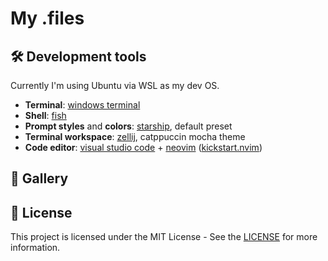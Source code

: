 # My .files

## 🛠 Development tools

Currently I'm using Ubuntu via WSL as my dev OS.

- **Terminal**: [windows terminal](https://github.com/microsoft/terminal)
- **Shell**: [fish](https://fishshell.com/)
- **Prompt styles** and **colors**: [starship](https://starship.rs/), default preset
- **Terminal workspace**: [zellij](https://zellij.dev/), catppuccin mocha theme
- **Code editor**: [visual studio code](https://code.visualstudio.com/) + [neovim](https://neovim.io/) ([kickstart.nvim](https://github.com/nvim-lua/kickstart.nvim))

## 🦄 Gallery

## 📝 License

This project is licensed under the MIT License - See the [LICENSE](https://github.com/kauefraga/my-dotfiles/blob/main/LICENSE) for more information.
